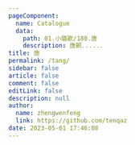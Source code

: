 ```yaml
---
pageComponent: 
  name: Catalogue
  data: 
    path: 01.小璐歌/180.唐
    description: 唐朝......
title: 唐
permalink: /tang/
sidebar: false
article: false
comment: false
editLink: false
description: null
author: 
  name: zhengwenfeng
  link: https://github.com/tenqaz
date: 2023-05-01 17:46:08
---
```

